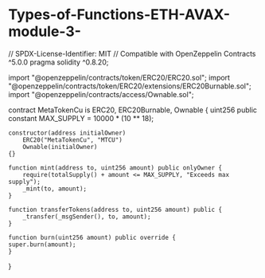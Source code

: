 # Types-of-Functions-ETH-AVAX-module-3-
// SPDX-License-Identifier: MIT
// Compatible with OpenZeppelin Contracts ^5.0.0
pragma solidity ^0.8.20;

import "@openzeppelin/contracts/token/ERC20/ERC20.sol";
import "@openzeppelin/contracts/token/ERC20/extensions/ERC20Burnable.sol";
import "@openzeppelin/contracts/access/Ownable.sol";


contract MetaTokenCu is ERC20, ERC20Burnable, Ownable {
    uint256 public constant MAX_SUPPLY = 10000 * (10 ** 18);
    
    constructor(address initialOwner)
        ERC20("MetaTokenCu", "MTCU")
        Ownable(initialOwner)
    {}

    function mint(address to, uint256 amount) public onlyOwner {
        require(totalSupply() + amount <= MAX_SUPPLY, "Exceeds max supply");
        _mint(to, amount);
    }

    function transferTokens(address to, uint256 amount) public {
        _transfer(_msgSender(), to, amount);
    }

    function burn(uint256 amount) public override {
    super.burn(amount);
    }
}
